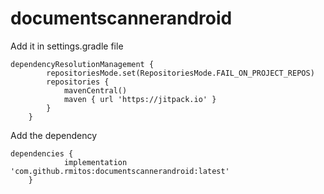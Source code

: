 # documentscannerandroid

Add it in settings.gradle file
```
dependencyResolutionManagement {
		repositoriesMode.set(RepositoriesMode.FAIL_ON_PROJECT_REPOS)
		repositories {
			mavenCentral()
			maven { url 'https://jitpack.io' }
		}
	}
```

Add the dependency
```
dependencies {
	        implementation 'com.github.rmitos:documentscannerandroid:latest'
	}
```
